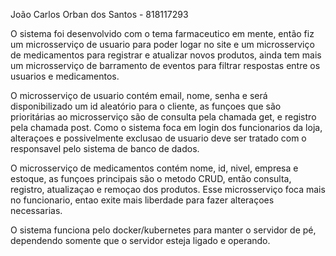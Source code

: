 


João Carlos Orban dos Santos - 818117293



 O sistema foi desenvolvido com o tema farmaceutico em mente, então fiz um microsserviço de usuario para poder logar no site e um microsserviço de medicamentos para registrar e atualizar novos produtos, ainda tem mais um microsserviço de barramento de eventos para filtrar respostas entre os usuarios e medicamentos.

 O microsserviço de usuario contém email, nome, senha e será disponibilizado um id aleatório para o cliente, as funçoes que são prioritárias ao microsserviço são de consulta pela chamada get, e registro pela chamada post. Como o sistema foca em login dos funcionarios da loja, alteraçoes e possivelmente exclusao de usuario deve ser tratado com o responsavel pelo sistema de banco de dados.

 O microsserviço de medicamentos contém nome, id, nivel, empresa e estoque, as funçoes principais são o metodo CRUD, então consulta, registro, atualizaçao e remoçao dos produtos. Esse microsserviço foca mais no funcionario, entao exite mais liberdade para fazer alteraçoes necessarias.

 O sistema funciona pelo docker/kubernetes para manter o servidor de pé, dependendo somente que o servidor esteja ligado e operando.

 